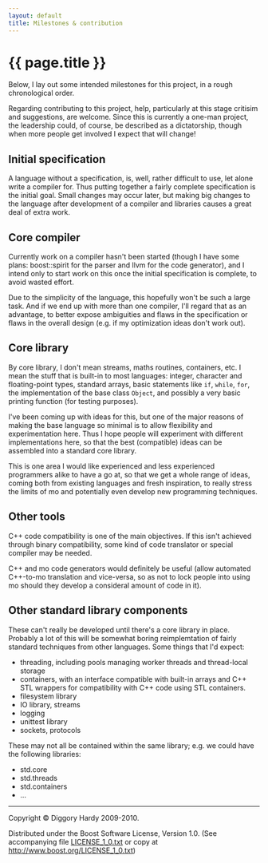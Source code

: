 ```yaml
---
layout: default
title: Milestones & contribution
---
```

{{ page.title }}
==================

Below, I lay out some intended milestones for this project, in a rough chronological order.

Regarding contributing to this project, help, particularly at this stage critisim and suggestions,
are welcome. Since this is currently a one-man project, the leadership could, of course, be
described as a dictatorship, though when more people get involved I expect that will change!

Initial specification
-----------------------

A language without a specification, is, well, rather difficult to use, let alone write a compiler
for. Thus putting together a fairly complete specification is the initial goal. Small changes may
occur later, but making big changes to the language after development of a compiler and libraries
causes a great deal of extra work.


Core compiler
---------------------

Currently work on a compiler hasn't been started (though I have some plans: boost::spirit
for the parser and llvm for the code generator), and I intend only to start work on this once the
initial specification is complete, to avoid wasted effort.

Due to the simplicity of the language, this hopefully won't be such a large task. And if we end up
with more than one compiler, I'll regard that as an advantage, to better expose ambiguities and
flaws in the specification or flaws in the overall design (e.g. if my optimization ideas don't work
out).


Core library
------------------

By core library, I don't mean streams, maths routines, containers, etc. I mean the stuff that is
built-in to most languages: integer, character and floating-point types, standard arrays, basic
statements like `if`, `while`, `for`, the implementation of the base class `Object`, and possibly
a very basic printing function (for testing purposes).

I've been coming up with ideas for this, but one of the major reasons of making the base language so
minimal is to allow flexibility and experimentation here. Thus I hope people will experiment with
different implementations here, so that the best (compatible) ideas can be assembled into a standard
core library.

This is one area I would like experienced and less experienced programmers alike to have a go at, so that we
get a whole range of ideas, coming both from existing languages and fresh inspiration, to really
stress the limits of mo and potentially even develop new programming techniques.


Other tools
-----------------

C++ code compatibility is one of the main objectives. If this isn't achieved through binary
compatibility, some kind of code translator or special compiler may be needed.

C++ and mo code generators would definitely be useful (allow automated C++-to-mo translation and
vice-versa, so as not to lock people into using mo should they develop a consideral amount of code
in it).


Other standard library components
-------------------------------------------------------

These can't really be developed until there's a core library in place. Probably a lot of this will
be somewhat boring reimplemtation of fairly standard techniques from other languages. Some
things that I'd expect:

*   threading, including pools managing worker threads and thread-local storage
*   containers, with an interface compatible with built-in arrays and C++ STL wrappers for
    compatibility with C++ code using STL containers.
*   filesystem library
*   IO library, streams
*   logging
*   unittest library
*   sockets, protocols

These may not all be contained within the same library; e.g. we could have the following libraries:

*   std.core
*   std.threads
*   std.containers
*   ...

---

Copyright © Diggory Hardy 2009-2010.

Distributed under the Boost Software License, Version 1.0.
(See accompanying file [LICENSE_1_0.txt](../LICENSE_1_0.txt) or copy at <http://www.boost.org/LICENSE_1_0.txt>)